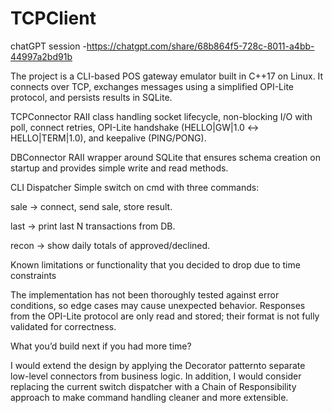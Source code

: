 # TCPClient
chatGPT session -https://chatgpt.com/share/68b864f5-728c-8011-a4bb-44997a2bd91b

The project is a CLI-based POS gateway emulator built in C++17 on Linux. It connects over TCP, exchanges messages using a simplified OPI-Lite protocol, and persists results in SQLite.

TCPConnector
RAII class handling socket lifecycle, non-blocking I/O with poll, connect retries, OPI-Lite handshake (HELLO|GW|1.0 ↔ HELLO|TERM|1.0), and keepalive (PING/PONG).

DBConnector
RAII wrapper around SQLite that ensures schema creation on startup and provides simple write and read methods.


CLI Dispatcher
Simple switch on cmd with three commands:

sale → connect, send sale, store result.

last → print last N transactions from DB.

recon → show daily totals of approved/declined.

Known limitations or functionality that you decided to drop due to time constraints

The implementation has not been thoroughly tested against error conditions, so edge cases may cause unexpected behavior.
Responses from the OPI-Lite protocol are only read and stored; their format is not fully validated for correctness.	

What you’d build next if you had more time?

I would extend the design by applying the Decorator patternto separate low-level connectors from business logic. In addition, I would consider replacing the current switch dispatcher with a Chain of Responsibility approach to make command handling cleaner and more extensible.
